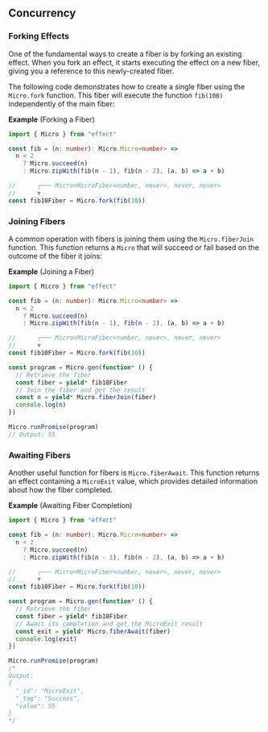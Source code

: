## Concurrency

### Forking Effects

One of the fundamental ways to create a fiber is by forking an existing effect.
When you fork an effect, it starts executing the effect on a new fiber, giving you a reference to this newly-created fiber.

The following code demonstrates how to create a single fiber using the `Micro.fork` function. This fiber will execute the function `fib(100)` independently of the main fiber:

**Example** (Forking a Fiber)

```ts twoslash
import { Micro } from "effect"

const fib = (n: number): Micro.Micro<number> =>
  n < 2
    ? Micro.succeed(n)
    : Micro.zipWith(fib(n - 1), fib(n - 2), (a, b) => a + b)

//      ┌─── Micro<MicroFiber<number, never>, never, never>
//      ▼
const fib10Fiber = Micro.fork(fib(10))
```

### Joining Fibers

A common operation with fibers is joining them using the `Micro.fiberJoin` function.
This function returns a `Micro` that will succeed or fail based on the outcome of the fiber it joins:

**Example** (Joining a Fiber)

```ts twoslash
import { Micro } from "effect"

const fib = (n: number): Micro.Micro<number> =>
  n < 2
    ? Micro.succeed(n)
    : Micro.zipWith(fib(n - 1), fib(n - 2), (a, b) => a + b)

//      ┌─── Micro<MicroFiber<number, never>, never, never>
//      ▼
const fib10Fiber = Micro.fork(fib(10))

const program = Micro.gen(function* () {
  // Retrieve the fiber
  const fiber = yield* fib10Fiber
  // Join the fiber and get the result
  const n = yield* Micro.fiberJoin(fiber)
  console.log(n)
})

Micro.runPromise(program)
// Output: 55
```

### Awaiting Fibers

Another useful function for fibers is `Micro.fiberAwait`.
This function returns an effect containing a `MicroExit` value, which provides detailed information about how the fiber completed.

**Example** (Awaiting Fiber Completion)

```ts twoslash
import { Micro } from "effect"

const fib = (n: number): Micro.Micro<number> =>
  n < 2
    ? Micro.succeed(n)
    : Micro.zipWith(fib(n - 1), fib(n - 2), (a, b) => a + b)

//      ┌─── Micro<MicroFiber<number, never>, never, never>
//      ▼
const fib10Fiber = Micro.fork(fib(10))

const program = Micro.gen(function* () {
  // Retrieve the fiber
  const fiber = yield* fib10Fiber
  // Await its completion and get the MicroExit result
  const exit = yield* Micro.fiberAwait(fiber)
  console.log(exit)
})

Micro.runPromise(program)
/*
Output:
{
  "_id": "MicroExit",
  "_tag": "Success",
  "value": 55
}
*/
```
